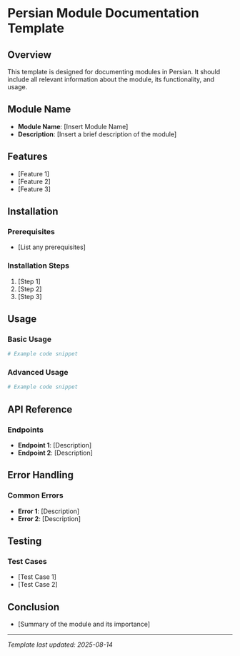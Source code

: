 # Persian Module Documentation Template

## Overview
This template is designed for documenting modules in Persian. It should include all relevant information about the module, its functionality, and usage.

## Module Name
- **Module Name**: [Insert Module Name]
- **Description**: [Insert a brief description of the module]

## Features
- [Feature 1]
- [Feature 2]
- [Feature 3]

## Installation
### Prerequisites
- [List any prerequisites]

### Installation Steps
1. [Step 1]
2. [Step 2]
3. [Step 3]

## Usage
### Basic Usage
```python
# Example code snippet
```

### Advanced Usage
```python
# Example code snippet
```

## API Reference
### Endpoints
- **Endpoint 1**: [Description]
- **Endpoint 2**: [Description]

## Error Handling
### Common Errors
- **Error 1**: [Description]
- **Error 2**: [Description]

## Testing
### Test Cases
- [Test Case 1]
- [Test Case 2]

## Conclusion
- [Summary of the module and its importance]

---

*Template last updated: 2025-08-14*
